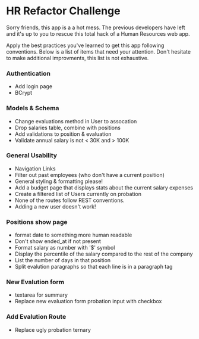 # HR Refactor Challenge

Sorry friends, this app is a a hot mess. The previous developers have left and
it's up to you to rescue this total hack of a Human Resources web app.

Apply the best practices you've learned to get this app following conventions.
Below is a list of items that need your attention. Don't hesitate to make
additional improvments, this list is not exhaustive.

### Authentication
* Add login page
* BCrypt

### Models & Schema
* Change evaluations method in User to assocation
* Drop salaries table, combine with positions
* Add validations to position & evaluation
* Validate annual salary is not < 30K and > 100K

### General Usability
* Navigation Links
* Filter out past employees (who don't have a current position)
* General styling & formatting please!
* Add a budget page that displays stats about the current salary expenses
* Create a filtered list of Users currently on probation
* None of the routes follow REST conventions.
* Adding a new user doesn't work!

### Positions show page
* format date to something more human readable
* Don't show ended\_at if not present
* Format salary as number with '$' symbol
* Display the percentile of the salary compared to the rest of the company
* List the number of days in that position
* Split evalution paragraphs so that each line is in a paragraph tag

### New Evalution form
* textarea for summary
* Replace new evaluation form probation input with checkbox

### Add Evalution Route
* Replace ugly probation ternary
